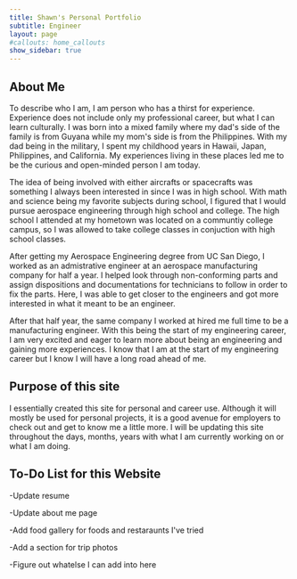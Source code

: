 ```yaml
---
title: Shawn's Personal Portfolio
subtitle: Engineer
layout: page
#callouts: home_callouts
show_sidebar: true
---
```


## About Me

To describe who I am, I am person who has a thirst for experience. Experience does not include only my professional career, but what I can learn culturally. I was born into a mixed family where my dad's side of the family is from Guyana while my mom's side is from the Philippines. With my dad being in the military, I spent my childhood years in Hawaii, Japan, Philippines, and California. My experiences living in these places led me to be the curious and open-minded person I am today.

The idea of being involved with either aircrafts or spacecrafts was something I always been interested in since I was in high school. With math and science being my favorite subjects during school, I figured that I would pursue aerospace engineering through high school and college. The high school I attended at my hometown was located on a communtiy college campus, so I was allowed to take college classes in conjuction with high school classes.

After getting my Aerospace Engineering degree from UC San Diego, I worked as an admistrative engineer at an aerospace manufacturing company for half a year. I helped look through non-conforming parts and assign dispositions and documentations for technicians to follow in order to fix the parts. Here, I was able to get closer to the engineers and got more interested in what it meant to be an engineer.

After that half year, the same company I worked at hired me full time to be a manufacturing engineer. With this being the start of my engineering career, I am very excited and eager to learn more about being an engineering and gaining more experiences. I know that I am at the start of my engineering career but I know I will have a long road ahead of me.

## Purpose of this site

I essentially created this site for personal and career use. Although it will mostly be used for personal projects, it is a good avenue for employers to check out and get to know me a little more. I will be updating this site throughout the days, months, years with what I am currently working on or what I am doing.

## To-Do List for this Website

-Update resume

-Update about me page

-Add food gallery for foods and restaraunts I've tried

-Add a section for trip photos

-Figure out whatelse I can add into here